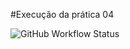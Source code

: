 #Execução da prática 04



<img src="https://img.shields.io/github/workflow/status/Anderson-Batista/GCMS-pratica-04-CI/Java%20CI%20with%20Gradle" alt="GitHub Workflow Status" style="zoom:100%;" />